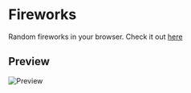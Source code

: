 # Fireworks
Random fireworks in your browser. Check it out [here](https://advencher4.github.io/Fireworks/)
## Preview
![Preview](https://user-images.githubusercontent.com/73076392/173101099-4dee3321-21e6-4208-90f0-aa12e971d106.png)
